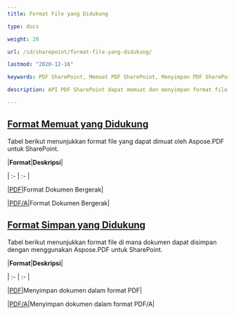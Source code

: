 ```yaml
---
title: Format File yang Didukung 

type: docs

weight: 20

url: /id/sharepoint/format-file-yang-didukung/

lastmod: "2020-12-16"

keywords: PDF SharePoint, Memuat PDF SharePoint, Menyimpan PDF SharePoint

description: API PDF SharePoint dapat memuat dan menyimpan format file yang mencakup PDF dan PDF/A.

---
```


## <ins>**Format Memuat yang Didukung**

Tabel berikut menunjukkan format file yang dapat dimuat oleh Aspose.PDF untuk SharePoint.



|**Format**|**Deskripsi**|

| :- | :- |

|[PDF](https://docs.fileformat.com/pdf/)|Format Dokumen Bergerak|

|[PDF/A](https://docs.fileformat.com/pdf/a/)|Format Dokumen Bergerak|

## <ins>**Format Simpan yang Didukung**

Tabel berikut menunjukkan format file di mana dokumen dapat disimpan dengan menggunakan Aspose.PDF untuk SharePoint. 



|**Format**|**Deskripsi**|

| :- | :- |

|[PDF](https://docs.fileformat.com/pdf/)|Menyimpan dokumen dalam format PDF|

|[PDF/A](https://docs.fileformat.com/pdf/a/)|Menyimpan dokumen dalam format PDF/A|